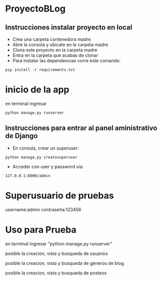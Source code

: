 # ProyectoBLog

## Instrucciones instalar proyecto en local
+ Crea una carpeta contenedora madre
+ Abre la consola y ubicate en la carpeta madre
+ Clona este proyecto en la carpeta madre
+ Entra en la carpeta que acabas de clonar
+ Para instalar las dependencias corre este comando:

```
pip install -r requirements.txt
```

# inicio de la app
en terminal ingresar 

```
python manage.py runserver

```

## Instrucciones para entrar al panel aministrativo de Django
+ En consola, crear un superuser:
```
python manage.py createsuperuser
```
+ Acceder con user y password via:
```
127.0.0.1:8000/admin
```

# Superusuario de pruebas
username:admin
contraseña:123456

# Uso para Prueba

en terminal ingresar "python manage.py runserver"

posible la creacion, vista y busqueda de usuarios 

posible la creacion, vista y busqueda de generos de blog

posible la creacion, vista y busqueda de posteos
